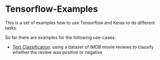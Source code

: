 # Tensorflow-Examples

This is a set of examples how to use Tensorflow and Keras to do different tasks.

So far there are examples for the following use-cases:

* [Text Classification](https://github.com/DaemonLoki/Tensorflow-Examples/blob/master/imdb_text_classification.ipynb): using a dataset of IMDB movie reviews to classify whether the review was positive or negative
